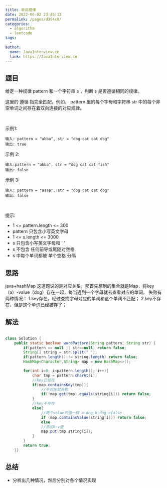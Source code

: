 ```yaml
---
title: 单词规律
date: 2022-06-02 23:45:13
permalink: /pages/d394c0/
categories:
  - algorithm
  - leetcode
tags:
  - 
author: 
  name: JavaInterview.cn
  link: https://JavaInterview.cn
---
```




## 题目

给定一种规律 pattern 和一个字符串 s ，判断 s 是否遵循相同的规律。

这里的 遵循 指完全匹配，例如， pattern 里的每个字母和字符串 str 中的每个非空单词之间存在着双向连接的对应规律。

 

示例1:

    输入: pattern = "abba", str = "dog cat cat dog"
    输出: true
示例 2:

    输入:pattern = "abba", str = "dog cat cat fish"
    输出: false
示例 3:

    输入: pattern = "aaaa", str = "dog cat cat dog"
    输出: false
 

提示:

- 1 <= pattern.length <= 300
- pattern 只包含小写英文字母
- 1 <= s.length <= 3000
- s 只包含小写英文字母和 ' '
- s 不包含 任何前导或尾随对空格
- s 中每个单词都被 单个空格 分隔

## 思路

java+hashMap 这道题说的是对应关系，那首先想到的集合就是Map，将key（a）-value（dog）存在一起，每当遇到一个字母就去查看对应的单词。 失败有两种情况： 1.key存在，经过查找字母对应的单词和这个单词不匹配； 2.key不存在，但是这个单词已经被存了；


## 解法
```java

class Solution {
    public static boolean wordPattern(String pattern, String str) {
        if(pattern == null || str==null) return false;
        String[] string = str.split(" ");
        if(pattern.length() != string.length) return false;
        HashMap<Character,String> map = new HashMap<>();

        for(int i=0; i<pattern.length(); i++){
            char tmp = pattern.charAt(i);
            //key已经在
            if(map.containsKey(tmp)){
                //不对应就失败
                if(!map.get(tmp).equals(string[i])) return false;
            }
            //key不存在
            else{
                //两个value的值一样 a-dog b-dog->false
                if (map.containsValue(string[i])) return false;
                else
                //添加k-v值
                map.put(tmp,string[i]);
            }
        }
        return true;
    }}

```

## 总结

- 分析出几种情况，然后分别对各个情况实现 
